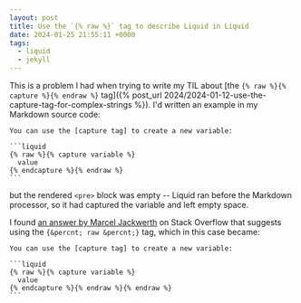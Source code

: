 ```yaml
---
layout: post
title: Use the `{% raw %}` tag to describe Liquid in Liquid
date: 2024-01-25 21:55:11 +0000
tags:
  - liquid
  - jekyll
---
```

This is a problem I had when trying to write my TIL about [the `{% raw %}{% capture %}{% endraw %}` tag]({% post_url 2024/2024-01-12-use-the-capture-tag-for-complex-strings %}).
I'd written an example in my Markdown source code:

<pre><code>You can use the [capture tag] to create a new variable:

```liquid
{% raw %}{% capture variable %}
  value
{% endcapture %}{% endraw %}
```</code></pre>

but the rendered `<pre>` block was empty -- Liquid ran before the Markdown processor, so it had captured the variable and left empty space.

I found [an answer by Marcel Jackwerth](https://stackoverflow.com/a/7585479/1558022) on Stack Overflow that suggests using the `{&percnt; raw &percnt;}` tag, which in this case became:

<pre><code>You can use the [capture tag] to create a new variable:

```liquid
{&percnt; raw &percnt;}{% capture variable %}
  value
{% endcapture %}{&percnt; endraw &percnt;}{% endraw %}
```</code></pre>